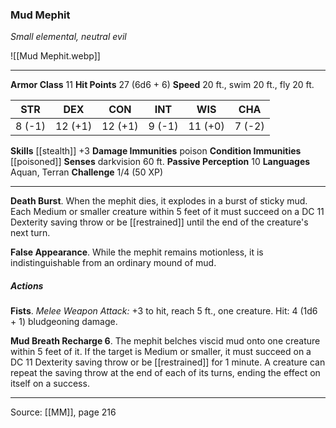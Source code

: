 ### Mud Mephit
_Small elemental, neutral evil_

![[Mud Mephit.webp]]




---

**Armor Class** 11
**Hit Points** 27 (6d6 + 6)
**Speed** 20 ft., swim 20 ft., fly 20 ft.

| STR     | DEX     | CON     | INT     | WIS     | CHA     |
|---------|---------|---------|---------|---------|---------|
| 8 (-1) | 12 (+1) | 12 (+1) | 9 (-1) | 11 (+0) | 7 (-2) |

**Skills** [[stealth]] +3
**Damage Immunities** poison
**Condition Immunities** [[poisoned]]
**Senses** darkvision 60 ft.
**Passive Perception** 10
**Languages** Aquan, Terran
**Challenge** 1/4 (50 XP)

---

**Death Burst**. When the mephit dies, it explodes in a burst of sticky mud. Each Medium or smaller creature within 5 feet of it must succeed on a DC 11 Dexterity saving throw or be [[restrained]] until the end of the creature's next turn.

**False Appearance**. While the mephit remains motionless, it is indistinguishable from an ordinary mound of mud.

##### Actions
**Fists**. _Melee Weapon Attack:_ +3 to hit, reach 5 ft., one creature. Hit: 4 (1d6 + 1) bludgeoning damage.

**Mud Breath Recharge 6**. The mephit belches viscid mud onto one creature within 5 feet of it. If the target is Medium or smaller, it must succeed on a DC 11 Dexterity saving throw or be [[restrained]] for 1 minute. A creature can repeat the saving throw at the end of each of its turns, ending the effect on itself on a success.


---

Source: [[MM]], page 216